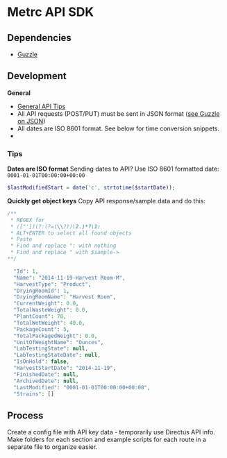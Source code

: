 # Metrc API SDK

## Dependencies

* [Guzzle](http://docs.guzzlephp.org/en/stable/quickstart.html)

## Development

**General**
* [General API Tips](https://api-ca.metrc.com/Documentation/#getting_started_working_with_the_api)
* All API requests (POST/PUT) must be sent in JSON format ([see Guzzle on JSON](http://docs.guzzlephp.org/en/stable/request-options.html#json))
* All dates are ISO 8601 format. See below for time conversion snippets.
* 

### Tips

**Dates are ISO format**
Sending dates to API? Use ISO 8601 formatted date: `0001-01-01T00:00:00+00:00`

```php
$lastModifiedStart = date('c', strtotime($startDate));
```

**Quickly get object keys**
Copy API response/sample data and do this:

```php
/**
 * REGEX for
 * (["'])(?:(?=(\\?))\2.)*?\1:
 * ALT+ENTER to select all found objects
 * Paste
 * Find and replace ": with nothing
 * Find and replace " with $sample->
**/

  "Id": 1,
  "Name": "2014-11-19-Harvest Room-M",
  "HarvestType": "Product",
  "DryingRoomId": 1,
  "DryingRoomName": "Harvest Room",
  "CurrentWeight": 0.0,
  "TotalWasteWeight": 0.0,
  "PlantCount": 70,
  "TotalWetWeight": 40.0,
  "PackageCount": 5,
  "TotalPackagedWeight": 0.0,
  "UnitOfWeightName": "Ounces",
  "LabTestingState": null,
  "LabTestingStateDate": null,
  "IsOnHold": false,
  "HarvestStartDate": "2014-11-19",
  "FinishedDate": null,
  "ArchivedDate": null,
  "LastModified": "0001-01-01T00:00:00+00:00",
  "Strains": []
```

## Process

Create a config file with API key data - temporarily use Directus API info. Make folders for each section and example scripts for each route in a separate file to organize easier.